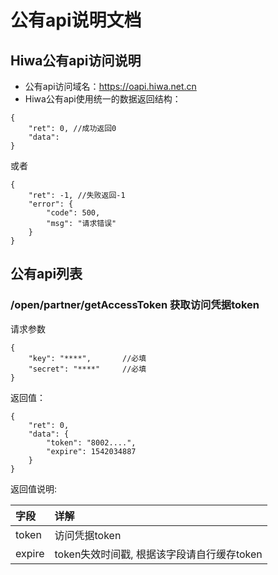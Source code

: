 
# 公有api说明文档
## Hiwa公有api访问说明
- 公有api访问域名：https://oapi.hiwa.net.cn
- Hiwa公有api使用统一的数据返回结构：
```
{
	"ret": 0, //成功返回0
	"data": 
}
```
或者
```
{
	"ret": -1, //失败返回-1
	"error": {
		"code": 500,
		"msg": "请求错误"
	}
}
```
## 公有api列表
### /open/partner/getAccessToken  获取访问凭据token
请求参数
```
{
	"key": "****",       //必填
	"secret": "****"     //必填
}
```
返回值：
```
{
	"ret": 0,
	"data": {
		"token": "8002....",
		"expire": 1542034887
	}
}
```
返回值说明:

|字段|详解|
|:---|:--|
|token|访问凭据token|
|expire|token失效时间戳, 根据该字段请自行缓存token|
